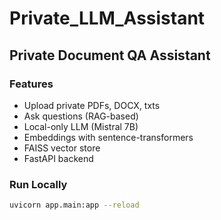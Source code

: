 # Private_LLM_Assistant

## Private Document QA Assistant

### Features
- Upload private PDFs, DOCX, txts
- Ask questions (RAG-based)
- Local-only LLM (Mistral 7B)
- Embeddings with sentence-transformers
- FAISS vector store
- FastAPI backend

### Run Locally

```bash
uvicorn app.main:app --reload
